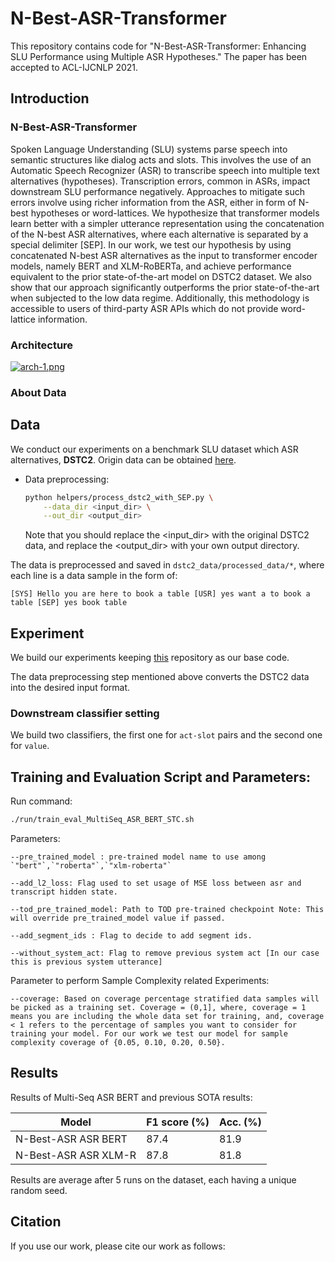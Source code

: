 # N-Best-ASR-Transformer

This repository contains code for "N-Best-ASR-Transformer: Enhancing SLU Performance using Multiple ASR Hypotheses." The paper has been accepted to ACL-IJCNLP 2021.

## Introduction
### N-Best-ASR-Transformer
Spoken Language Understanding (SLU) systems parse speech into semantic structures like dialog acts and slots. This involves the use of an Automatic Speech Recognizer (ASR) to transcribe speech into multiple text alternatives (hypotheses). Transcription errors, common in ASRs, impact downstream SLU performance negatively. Approaches to mitigate such errors involve using richer information from the ASR, either in form of N-best hypotheses or word-lattices. We hypothesize that transformer models learn better with a simpler utterance representation using the concatenation of the N-best ASR alternatives, where each alternative is separated by a special delimiter [SEP]. In our work, we test our hypothesis by using concatenated N-best ASR alternatives as the input to transformer encoder models, namely BERT and XLM-RoBERTa, and achieve performance equivalent to the prior state-of-the-art model on DSTC2 dataset.  We also show that our approach significantly outperforms the prior state-of-the-art when subjected to the low data regime. Additionally, this methodology is accessible to users of third-party ASR APIs which do not provide word-lattice information.

### Architecture
[![arch-1.png](https://i.postimg.cc/bwds3pR9/arch-1.png)](https://postimg.cc/RW5S0ryW)

### About Data

## Data
We conduct our experiments on a benchmark SLU dataset which ASR alternatives, **DSTC2**. Origin data can be obtained [here](http://camdial.org/~mh521/dstc/).

- Data preprocessing:
    ```bash
    python helpers/process_dstc2_with_SEP.py \
        --data_dir <input_dir> \
        --out_dir <output_dir>
    ```
    Note that you should replace the <input_dir> with the original DSTC2 data, and replace the <output_dir> with your own output directory.

The data is preprocessed and saved in `dstc2_data/processed_data/*`, where each line is a data sample in the form of:

```
[SYS] Hello you are here to book a table [USR] yes want a to book a table [SEP] yes book table 
```

## Experiment

We build our experiments keeping [this](https://github.com/simplc/WCN-BERT) repository as our base code. 

The data preprocessing step mentioned above converts the DSTC2 data into the desired input format. 


### Downstream classifier setting 

We build two classifiers, the first one for `act-slot` pairs and the second one for `value`.

## Training and Evaluation Script and Parameters:

  Run command:

  ```bash
  ./run/train_eval_MultiSeq_ASR_BERT_STC.sh
  ```
    
  Parameters: <br />

    --pre_trained_model : pre-trained model name to use among `"bert"`,`"roberta"`,`"xlm-roberta"`  

    --add_l2_loss: Flag used to set usage of MSE loss between asr and transcript hidden state.

    --tod_pre_trained_model: Path to TOD pre-trained checkpoint Note: This will override pre_trained_model value if passed.

    --add_segment_ids : Flag to decide to add segment ids.

    --without_system_act: Flag to remove previous system act [In our case this is previous system utterance]  

 Parameter to perform Sample Complexity related Experiments:  <br />

    --coverage: Based on coverage percentage stratified data samples will be picked as a training set. Coverage = (0,1], where, coverage = 1 means you are including the whole data set for training, and, coverage < 1 refers to the percentage of samples you want to consider for training your model. For our work we test our model for sample complexity coverage of {0.05, 0.10, 0.20, 0.50}. 
        


## Results

Results of Multi-Seq ASR BERT and previous SOTA results:

| Model               | F1 score (%) | Acc. (%) |
| ---------------     | ------------ | -------- |
| N-Best-ASR ASR BERT  | 87.4         | 81.9     |
| N-Best-ASR ASR XLM-R | 87.8         | 81.8     |   

Results are average after 5 runs on the dataset, each having a unique random seed.


## Citation

If you use our work, please cite our work as follows:

```

```
